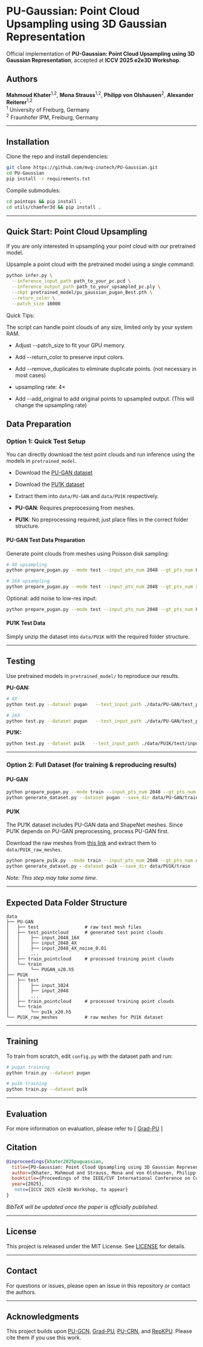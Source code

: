 # PU-Gaussian: Point Cloud Upsampling using 3D Gaussian Representation

Official implementation of **PU-Gaussian: Point Cloud Upsampling using 3D Gaussian Representation**, accepted at **ICCV 2025 e2e3D Workshop**.

## Authors
**Mahmoud Khater**<sup>1,2</sup>, **Mona Strauss**<sup>1,2</sup>, **Philipp von Olshausen**<sup>2</sup>, **Alexander Reiterer**<sup>1,2</sup>  
<sup>1</sup> University of Freiburg, Germany  
<sup>2</sup> Fraunhofer IPM, Freiburg, Germany  

---

## Installation

Clone the repo and install dependencies:
```bash
git clone https://github.com/mvg-inatech/PU-Gaussian.git
cd PU-Gaussian
pip install -r requirements.txt
```

Compile submodules:
```bash
cd pointops && pip install .
cd utils/chamfer3d && pip install .
```

---
## Quick Start: Point Cloud Upsampling

If you are only interested in upsampling your point cloud with our pretrained model. 

Upsample a point cloud with the pretrained model using a single command:

```bash
python infer.py \
  --inference_input_path path_to_your_pc.pcd \
  --inference_output_path path_to_your_upsampled_pc.ply \
  --ckpt pretrained_model/pu_gaussian_pugan_Best.pth \
  --return_color \
  --patch_size 10000
```
Quick Tips:

The script can handle point clouds of any size, limited only by your system RAM.

- Adjust --patch_size to fit your GPU memory.

- Add --return_color to preserve input colors.

- Add --remove_duplicates to eliminate duplicate points. (not necessary in most cases)

- upsampling rate: 4×

- Add --add_original to add original points to upsampled output. (This will change the upsampling rate)


## Data Preparation

### Option 1: Quick Test Setup

You can directly download the test point clouds and run inference using the models in `pretrained_model`.

- Download the [PU-GAN dataset](https://drive.google.com/open?id=1BNqjidBVWP0_MUdMTeGy1wZiR6fqyGmC)  
- Download the [PU1K dataset](https://drive.google.com/file/d/1oTAx34YNbL6GDwHYL2qqvjmYtTVWcELg/view?usp=drive_link)  
- Extract them into `data/PU-GAN` and `data/PU1K` respectively.

- **PU-GAN**: Requires preprocessing from meshes.  
- **PU1K**: No preprocessing required; just place files in the correct folder structure.

#### PU-GAN Test Data Preparation
Generate point clouds from meshes using Poisson disk sampling:
```bash
# 4X upsampling
python prepare_pugan.py --mode test --input_pts_num 2048 --gt_pts_num 8192

# 16X upsampling
python prepare_pugan.py --mode test --input_pts_num 2048 --gt_pts_num 32768
```

Optional: add noise to low-res input:
```bash
python prepare_pugan.py --mode test --input_pts_num 2048 --gt_pts_num 8192 --noise_level 0.01
```

#### PU1K Test Data
Simply unzip the dataset into `data/PU1K` with the required folder structure.

---

## Testing

Use pretrained models in `pretrained_model/` to reproduce our results.

**PU-GAN:**
```bash
# 4X
python test.py --dataset pugan   --test_input_path ./data/PU-GAN/test_pointcloud/input_2048_4X/input_2048/   --test_gt_path ./data/PU-GAN/test_pointcloud/input_2048_4X/gt_8192/   --ckpt pretrained_model/pu_gaussian_pugan_Best.pth   --save_dir results/PU-GAN/4x --up_rate 4

# 16X
python test.py --dataset pugan   --test_input_path ./data/PU-GAN/test_pointcloud/input_2048_16X/input_2048/   --test_gt_path ./data/PU-GAN/test_pointcloud/input_2048_16X/gt_32768/   --ckpt pretrained_model/pu_gaussian_pugan_Best.pth   --save_dir results/PU-GAN/16x --up_rate 16
```

**PU1K:**
```bash
python test.py --dataset pu1k   --test_input_path ./data/PU1K/test/input_2048/input_2048   --test_gt_path ./data/PU1K/test/input_2048/gt_8192   --ckpt pretrained_model/pu_gaussian_pu1k_Best.pth   --save_dir results/PU1K/4x --up_rate 4
```


---

### Option 2: Full Dataset (for training & reproducing results)

#### PU-GAN
```bash
python prepare_pugan.py --mode train --input_pts_num 2048 --gt_pts_num 40960
python generate_dataset.py --dataset pugan --save_dir data/PU-GAN/train
```

#### PU1K
The PU1K dataset includes PU-GAN data and ShapeNet meshes. Since PU1K depends on PU-GAN preprocessing, process PU-GAN first.

Download the raw meshes from [this link](https://drive.google.com/file/d/1tnMjJUeh1e27mCRSNmICwGCQDl20mFae/view?usp=drive_link) and extract them to `data/PU1K_raw_meshes`.

```bash
python prepare_pu1k.py --mode train --input_pts_num 2048 --gt_pts_num 40960
python generate_dataset.py --dataset pu1k --save_dir data/PU1K/train
```

*Note: This step may take some time.*

---

## Expected Data Folder Structure

```
data  
├── PU-GAN
│   ├── test                 # raw test mesh files
│   ├── test_pointcloud      # generated test point clouds
│   │    ├── input_2048_16X
│   │    ├── input_2048_4X
│   │    ├── input_2048_4X_noise_0.01
│   │    ...
│   ├── train_pointcloud     # processed training point clouds
│   └── train
│        └── PUGAN_x20.h5
├── PU1K
│   ├── test
│   │    ├── input_1024
│   │    ├── input_2048
│   │    ...
│   ├── train_pointcloud     # processed training point clouds
│   └── train
│        └── pu1k_x20.h5
└── PU1K_raw_meshes          # raw meshes for PU1K dataset
```

---


## Training

To train from scratch, edit `config.py` with the dataset path and run:
```bash
# pugan training
python train.py --dataset pugan

# pu1k training
python train.py --dataset pu1k
```
---
## Evaluation
For more information on evaluation, please refer to [ [Grad-PU](https://github.com/yunhe20/Grad-PU) ]


## Citation

```bibtex
@inproceedings{khater2025puguassian,
  title={PU-Gaussian: Point Cloud Upsampling using 3D Gaussian Representation},
  author={Khater, Mahmoud and Strauss, Mona and von Olshausen, Philipp and Reiterer, Alexander},
  booktitle={Proceedings of the IEEE/CVF International Conference on Computer Vision Workshops (ICCVW)},
  year={2025},
   note={ICCV 2025 e2e3D Workshop, to appear}
}
```
*BibTeX will be updated once the paper is officially published.*

---

## License

This project is released under the MIT License. See [LICENSE](LICENSE) for details.

---

## Contact

For questions or issues, please open an issue in this repository or contact the authors.

---

## Acknowledgments

This project builds upon [PU-GCN](https://github.com/guochengqian/PU-GCN), [Grad-PU](https://github.com/yunhe20/Grad-PU), [PU-CRN](https://github.com/wanruzhao/PU-CRN), and [RepKPU](https://github.com/qhanghu/RepKPU). Please cite them if you use this work.
